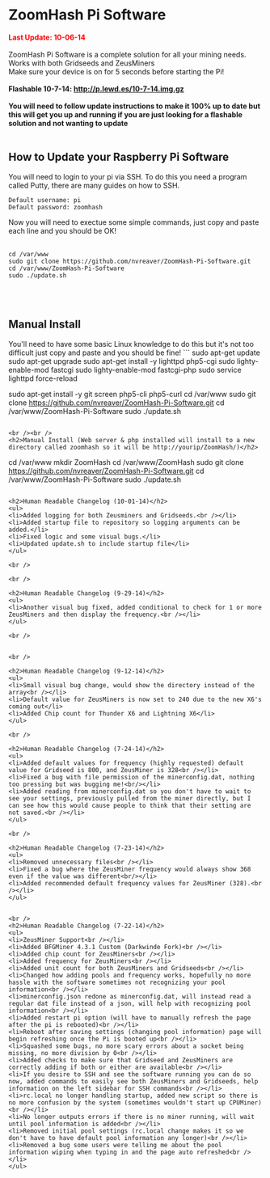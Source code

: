 ZoomHash Pi Software
====================
<strong style="color: red;">Last Update: 10-06-14</strong><br /><br />
ZoomHash Pi Software is a complete solution for all your mining needs.<br />
Works with both Gridseeds and ZeusMiners<br />
Make sure your device is on for 5 seconds before starting the Pi!<br /><br />
<strong>Flashable 10-7-14: http://p.lewd.es/10-7-14.img.gz<br /><br />
You will need to follow update instructions to make it 100% up to date but this will get you up and running if you are just looking for a flashable solution and not wanting to update</strong><br /><br />


<h2>How to Update your Raspberry Pi Software</h2>
You will need to login to your pi via SSH. To do this you need a program called Putty, there are many guides on how to SSH. 

```
Default username: pi
Default password: zoomhash
```


Now you will need to exectue some simple commands, just copy and paste each line and you should be OK!<br /><br />
```
cd /var/www
sudo git clone https://github.com/nvreaver/ZoomHash-Pi-Software.git
cd /var/www/ZoomHash-Pi-Software
sudo ./update.sh
```
<br /><br />
<h2>Manual Install</h2>
You'll need to have some basic Linux knowledge to do this but it's not too difficult just copy and paste and you should be fine!
```
sudo apt-get update
sudo apt-get upgrade
sudo apt-get install -y lighttpd php5-cgi
sudo lighty-enable-mod fastcgi
sudo lighty-enable-mod fastcgi-php
sudo service lighttpd force-reload

sudo apt-get install -y git screen php5-cli php5-curl
cd /var/www
sudo git clone https://github.com/nvreaver/ZoomHash-Pi-Software.git
cd /var/www/ZoomHash-Pi-Software
sudo ./update.sh
```

<br /><br />
<h2>Manual Install (Web server & php installed will install to a new directory called zoomhash so it will be http://yourip/ZoomHash/)</h2>
```
cd /var/www
mkdir ZoomHash
cd /var/www/ZoomHash
sudo git clone https://github.com/nvreaver/ZoomHash-Pi-Software.git
cd /var/www/ZoomHash-Pi-Software
sudo ./update.sh
```

<h2>Human Readable Changelog (10-01-14)</h2>
<ul>
<li>Added logging for both Zeusminers and Gridseeds.<br /></li>
<li>Added startup file to repository so logging arguments can be added.</li>
<li>Fixed logic and some visual bugs.</li>
<li>Updated update.sh to include startup file</li>
</ul>

<br />

<br />

<h2>Human Readable Changelog (9-29-14)</h2>
<ul>
<li>Another visual bug fixed, added conditional to check for 1 or more ZeusMiners and then display the frequency.<br /></li>
</ul>

<br />


<br />

<h2>Human Readable Changelog (9-12-14)</h2>
<ul>
<li>Small visual bug change, would show the directory instead of the array<br /></li>
<li>Default value for ZeusMiners is now set to 240 due to the new X6's coming out</li>
<li>Added Chip count for Thunder X6 and Lightning X6</li>
</ul>

<br />

<h2>Human Readable Changelog (7-24-14)</h2>
<ul>
<li>Added default values for frequency (highly requested) default value for Gridseed is 800, and ZeusMiner is 328<br /></li>
<li>Fixed a bug with file permission of the minerconfig.dat, nothing too pressing but was bugging me!<br/></li>
<li>Added reading from minerconfig.dat so you don't have to wait to see your settings, previously pulled from the miner directly, but I can see how this would cause people to think that their setting are not saved.<br /></li>
</ul>

<br />

<h2>Human Readable Changelog (7-23-14)</h2>
<ul>
<li>Removed unnecessary files<br /></li>
<li>Fixed a bug where the ZeusMiner frequency would always show 368 even if the value was different<br/></li>
<li>Added recommended default frequency values for ZeusMiner (328).<br /></li>
</ul>


<br />
<h2>Human Readable Changelog (7-22-14)</h2>
<ul>
<li>ZeusMiner Support<br /></li>
<li>Added BFGMiner 4.3.1 Custom (Darkwinde Fork)<br /></li>
<li>Added chip count for ZeusMiners<br /></li>
<li>Added frequency for ZeusMiners<br /></li>
<li>Added unit count for both ZeusMiners and Gridseeds<br /></li>
<li>Changed how adding pools and frequency works, hopefully no more hassle with the software sometimes not recognizing your pool information<br /></li>
<li>minerconfig.json redone as minerconfig.dat, will instead read a regular dat file instead of a json, will help with recognizing pool information<br /></li>
<li>Added restart pi option (will have to manually refresh the page after the pi is rebooted)<br /></li>
<li>Reboot after saving settings (changing pool information) page will begin refreshing once the Pi is booted up<br /></li>
<li>Squashed some bugs, no more scary errors about a socket being missing, no more division by 0<br /></li>
<li>Added checks to make sure that Gridseed and ZeusMiners are correctly adding if both or either are available<br /></li>
<li>If you desire to SSH and see the software running you can do so now, added commands to easily see both ZeusMiners and Gridseeds, help information on the left sidebar for SSH commands<br /></li>
<li>rc.local no longer handling startup, added new script so there is no more confusion by the system (sometimes wouldn't start up CPUMiner)<br /></li>
<li>No longer outputs errors if there is no miner running, will wait until pool information is added<br /></li>
<li>Removed initial pool settings (rc.local change makes it so we don't have to have default pool information any longer)<br /></li>
<li>Removed a bug some users were telling me about the pool information wiping when typing in and the page auto refreshed<br /></li>
</ul>
